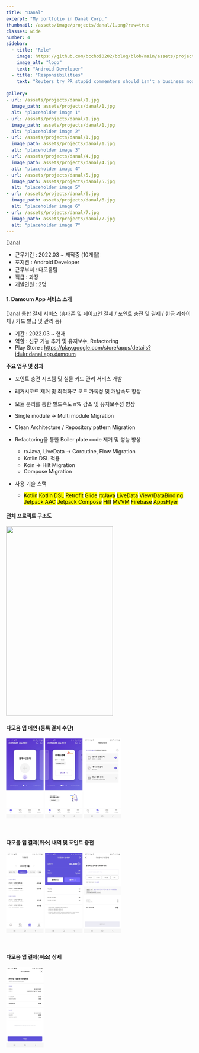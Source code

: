 ```yaml
---
title: "Danal"
excerpt: "My portfolio in Danal Corp."
thumbnail: /assets/image/projects/danal/1.png?raw=true
classes: wide
number: 4
sidebar:
  - title: "Role"
    image: https://github.com/bcchoi0202/bblog/blob/main/assets/projects/danal/danal_ci-removebg-preview.png?raw=true
    image_alt: "logo"
    text: "Android Developer"
  - title: "Responsibilities"
    text: "Reuters try PR stupid commenters should isn't a business model"

gallery:
- url: /assets/projects/danal/1.jpg
  image_path: assets/projects/danal/1.jpg
  alt: "placeholder image 1"
- url: /assets/projects/danal/1.jpg
  image_path: assets/projects/danal/1.jpg
  alt: "placeholder image 2"
- url: /assets/projects/danal/1.jpg
  image_path: assets/projects/danal/1.jpg
  alt: "placeholder image 3"
- url: /assets/projects/danal/4.jpg
  image_path: assets/projects/danal/4.jpg
  alt: "placeholder image 4"
- url: /assets/projects/danal/5.jpg
  image_path: assets/projects/danal/5.jpg
  alt: "placeholder image 5"
- url: /assets/projects/danal/6.jpg
  image_path: assets/projects/danal/6.jpg
  alt: "placeholder image 6"
- url: /assets/projects/danal/7.jpg
  image_path: assets/projects/danal/7.jpg
  alt: "placeholder image 7"
---
```


[Danal](https://www.danalpay.com "다날")
- 근무기간 : 2022.03 ~ 재직중 (10개월)
- 포지션 : Android Developer
- 근무부서 : 다모음팀
- 직급 : 과장
- 개발인원 : 2명 

#### 1. Damoum App 서비스 소개
 Danal 통합 결제 서비스 (휴대폰 및 페이코인 결제 / 포인트 충전 및 결제 / 헌금 계좌이체 / 카드 발급 및 관리 등)
  - 기간 : 2022.03 ~ 현재
  - 역할 : 신규 기능 추가 및 유지보수, Refactoring
  - Play Store : https://play.google.com/store/apps/details?id=kr.danal.app.damoum
  
  **주요 업무 및 성과**
  * 포인트 충전 시스템 및 실물 카드 관리 서비스 개발
  * 레거시코드 제거 및 최적화로 코드 가독성 및 개발속도 향상
  * 모듈 분리를 통한 빌드속도 n% 감소 및 유지보수성 향상
  * Single module -> Multi module Migration
  * Clean Architecture / Repository pattern Migration
  * Refactoring을 통한 Boiler plate code 제거 및 성능 향상  
    * rxJava, LiveData -> Coroutine, Flow Migration
    * Kotlin DSL 적용
    * Koin -> Hilt Migration
    * Compose Migration  
  
  * 사용 기술 스택  
    * <mark>Kotlin</mark> <mark>Kotlin DSL</mark> <mark>Retrofit</mark> <mark>Glide</mark> <mark>rxJava</mark> <mark>LiveData</mark> <mark>View/DataBinding</mark> <mark>Jetpack AAC</mark> <mark>Jetpack Compose</mark> <mark>Hilt</mark> <mark>MVVM</mark> <mark>Firebase</mark> <mark>AppsFlyer</mark>

#### 전체 프로젝트 구조도
<img src = "https://user-images.githubusercontent.com/79304650/190574117-7981a179-188d-496d-8f7a-113d196dad02.png" width="288px" height="512px" />

<br>

#### 다모음 앱 메인 (등록 결제 수단)
<img src="https://github.com/bcchoi0202/bblog/blob/main/assets/projects/danal/1.jpg?raw=true" width="20%"> <img src="https://github.com/bcchoi0202/bblog/blob/main/assets/projects/danal/2.jpg?raw=true" width="20%"> <img src="https://github.com/bcchoi0202/bblog/blob/main/assets/projects/danal/3.jpg?raw=true" width="20%">

<br>

#### 다모음 앱 결제(취소) 내역 및 포인트 충전
<img src="https://github.com/bcchoi0202/bblog/blob/main/assets/projects/danal/4.jpg?raw=true" width="20%"> <img src="https://github.com/bcchoi0202/bblog/blob/main/assets/projects/danal/5.jpg?raw=true" width="20%"> <img src="https://github.com/bcchoi0202/bblog/blob/main/assets/projects/danal/6.jpg?raw=true" width="20%"> 

<br>

#### 다모음 앱 결제(취소) 상세
<img src="https://github.com/bcchoi0202/bblog/blob/main/assets/projects/danal/7.jpg?raw=true" width="20%">
